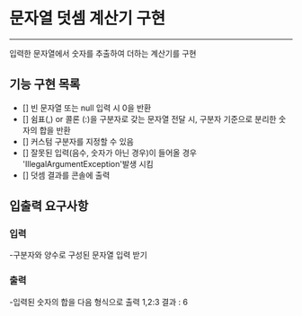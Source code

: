 # 문자열 덧셈 계산기 구현
---

입력한 문자열에서 숫자를 추출하여 더하는 계산기를 구현

## 기능 구현 목록
- [] 빈 문자열 또는 null 입력 시 0을 반환
- [] 쉼표(,) or 콜론 (:)을 구분자로 갖는 문자열 전달 시, 구분자 기준으로 분리한 숫자의 합을 반환
- [] 커스텀 구분자를 지정할 수 있음
- [] 잘못된 입력(음수, 숫자가 아닌 경우)이 들어올 경우 'IllegalArgumentException'발생 시킴
- [] 덧셈 결과를 콘솔에 출력

## 입출력 요구사항

### 입력
-구분자와 양수로 구성된 문자열 입력 받기

### 출력
-입력된 숫자의 합을 다음 형식으로 출력
    1,2:3
    결과 : 6
